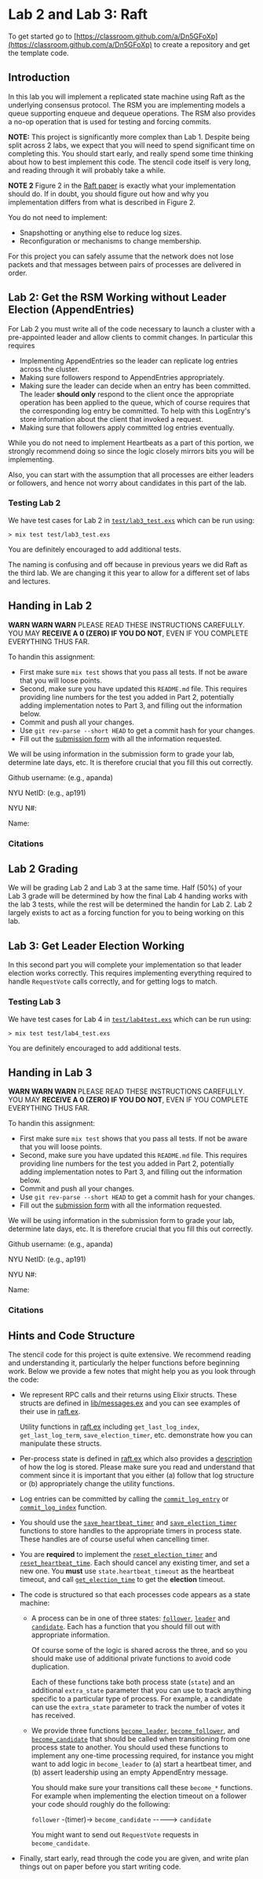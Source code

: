 # Lab 2 and Lab 3: Raft

To get started go to [https://classroom.github.com/a/Dn5GFoXp](https://classroom.github.com/a/Dn5GFoXp)
to create a repository and get the template code.

## Introduction

In this lab you will implement a replicated state machine using Raft as the
underlying consensus protocol. The RSM you are implementing models a queue
supporting enqueue and dequeue operations. The RSM also provides a no-op
operation that is used for testing and forcing commits.

**NOTE:** This project is significantly more complex than Lab 1. Despite
being split across 2 labs, we expect that you will need to spend significant time
on completing this. You should start early, and really spend some time thinking
about how to best implement this code. The stencil code itself is very long, and
reading through it will probably take a while.

**NOTE 2** Figure 2 in the [Raft paper](https://cs.nyu.edu/~apanda/classes/sp24/papers/ongaro14in.pdf)
is exactly what your implementation should do. If in doubt, you should figure out
how and why you implementation differs from what is described in Figure 2.

You do not need to implement:

* Snapshotting or anything else to reduce log sizes.
* Reconfiguration or mechanisms to change membership.

For this project you can safely assume that the network does not lose packets and
that messages between pairs of processes are delivered in order.

## Lab 2: Get the RSM Working without Leader Election (AppendEntries)

For Lab 2 you must write all of the code necessary to launch a cluster with
a pre-appointed leader and allow clients to commit changes. In particular this
requires

* Implementing AppendEntries so the leader can replicate log entries across the
  cluster.
* Making sure followers respond to AppendEntries appropriately.
* Making sure the leader can decide when an entry has been committed. The leader
  **should only** respond to the client once the appropriate operation has been
  applied to the queue, which of course requires that the corresponding log entry
  be committed. To help with this LogEntry's store information about the client
  that invoked a request.
* Making sure that followers apply committed log entries eventually.

While you do not need to implement Heartbeats as a part of this portion, we strongly
recommend doing so since the logic closely mirrors bits you will be implementing.

Also, you can start with the assumption that all processes are either leaders or
followers, and hence not worry about candidates in this part of the lab.

### Testing Lab 2

We have test cases for Lab 2 in [`test/lab3_test.exs`](https://github.com/nyu-distributed-systems/raft-lab/blob/master/apps/lab3/test/lab3_test.exs)
which can be run using:

```
> mix test test/lab3_test.exs
```

You are definitely encouraged to add additional tests.

The naming is confusing and off because in previous years we did Raft as the
third lab. We are changing it this year to allow for a different set of labs and
lectures.

## Handing in Lab 2

**WARN WARN WARN** PLEASE READ THESE INSTRUCTIONS CAREFULLY. YOU MAY **RECEIVE
A 0 (ZERO) IF YOU DO NOT**, EVEN IF YOU COMPLETE EVERYTHING THUS FAR.

To handin this assignment:

* First make sure `mix test` shows that you pass all tests. If not be aware
  that you will loose points.
* Second, make sure you have updated this `README.md` file. This requires
  providing line numbers for the test you added in Part 2, potentially adding
  implementation notes to Part 3, and filling out the information below.
* Commit and push all your changes.
* Use `git rev-parse --short HEAD` to get a commit hash for your changes.
* Fill out the [submission form](https://forms.gle/RsSrxrafuyotz6HU6) with
  all the information requested.

We will be using information in the submission form to grade your lab, determine
late days, etc. It is therefore crucial that you fill this out correctly.

Github username: (e.g., apanda)

NYU NetID: (e.g., ap191)

NYU N#:

Name:

### Citations

## Lab 2 Grading

We will be grading Lab 2 and Lab 3 at the same time. Half (50%) of your Lab 3
grade will be determined by how the final Lab 4 handing works with the lab 3
tests, while the rest will be determined the handin for Lab 2. Lab 2 largely
exists to act as a forcing function for you to being working on this lab.

## Lab 3: Get Leader Election Working

In this second part you will complete your implementation so that leader election
works correctly. This requires implementing everything required to handle
`RequestVote` calls correctly, and for getting logs to match.

### Testing Lab 3

We have test cases for Lab 4 in [`test/lab4test.exs`](https://github.com/nyu-distributed-systems/raft-lab/blob/master/apps/lab3/test/lab4_test.exs)
which can be run using:

```
> mix test test/lab4_test.exs
```

You are definitely encouraged to add additional tests.

## Handing in Lab 3

**WARN WARN WARN** PLEASE READ THESE INSTRUCTIONS CAREFULLY. YOU MAY **RECEIVE
A 0 (ZERO) IF YOU DO NOT**, EVEN IF YOU COMPLETE EVERYTHING THUS FAR.

To handin this assignment:

* First make sure `mix test` shows that you pass all tests. If not be aware
  that you will loose points.
* Second, make sure you have updated this `README.md` file. This requires
  providing line numbers for the test you added in Part 2, potentially adding
  implementation notes to Part 3, and filling out the information below.
* Commit and push all your changes.
* Use `git rev-parse --short HEAD` to get a commit hash for your changes.
* Fill out the [submission form](https://forms.gle/hU8wNdssXBm9bT5W7) with
  all the information requested.

We will be using information in the submission form to grade your lab, determine
late days, etc. It is therefore crucial that you fill this out correctly.

Github username: (e.g., apanda)

NYU NetID: (e.g., ap191)

NYU N#:

Name:

### Citations

## Hints and Code Structure

The stencil code for this project is quite extensive. We recommend reading and
understanding it, particularly the helper functions before beginning work.
Below we provide a few notes that might help you as you look through the code:

* We represent RPC calls and their returns using Elixir structs. These structs
  are defined in [lib/messages.ex](https://github.com/nyu-distributed-systems/raft-lab/blob/master/apps/lab3/lib/messages.ex)
  and you can see examples of their use in [raft.ex](https://github.com/nyu-distributed-systems/raft-lab/blob/master/apps/lab3/lib/raft.ex#L596).
  
  Utility functions in [raft.ex](https://github.com/nyu-distributed-systems/raft-lab/blob/master/apps/lab3/lib/raft.ex)
  including `get_last_log_index`, `get_last_log_term`, `save_election_timer`, etc.
  demonstrate how you can manipulate these structs.

* Per-process state is defined in [raft.ex](https://github.com/nyu-distributed-systems/raft-lab/blob/master/apps/lab3/lib/raft.ex#L22)
  which also provides a [description](https://github.com/nyu-distributed-systems/raft-lab/blob/master/apps/lab3/lib/raft.ex#L37)
  of how the log is stored. Please make sure you read and understand that comment
  since it is important that you either (a) follow that log structure or (b)
  appropriately change the utility functions.
  
* Log entries can be committed by calling the [`commit_log_entry`](https://github.com/nyu-distributed-systems/raft-lab/blob/master/apps/lab3/lib/raft.ex#L128)
  or [`commit_log_index`](https://github.com/nyu-distributed-systems/raft-lab/blob/master/apps/lab3/lib/raft.ex#L157)
  function.

* You should use the [`save_heartbeat_timer`](https://github.com/nyu-distributed-systems/raft-lab/blob/master/apps/lab3/lib/raft.ex#L331)
  and [`save_election_timer`](https://github.com/nyu-distributed-systems/raft-lab/blob/master/apps/lab3/lib/raft.ex#L331) functions
  to store handles to the appropriate timers in process state. These handles are
  of course useful when cancelling timer.
  
* You are **required** to implement the [`reset_election_timer`](https://github.com/nyu-distributed-systems/raft-lab/blob/master/apps/lab3/lib/raft.ex#L331)
 and [`reset_heartbeat_time`](https://github.com/nyu-distributed-systems/raft-lab/blob/master/apps/lab3/lib/raft.ex#L331).
 Each should cancel any existing timer, and set a new one. You **must** use
 `state.heartbeat_timeout` as the heartbeat timeout, and call
 [`get_election_time`](https://github.com/nyu-distributed-systems/raft-lab/blob/master/apps/lab3/lib/raft.ex#L316)
 to get the **election** timeout.

* The code is structured so that each processes code appears as a state machine:
  * A process can be in one of three states: [`follower`](https://github.com/nyu-distributed-systems/raft-lab/blob/master/apps/lab3/lib/raft.ex#L394),
    [`leader`](https://github.com/nyu-distributed-systems/raft-lab/blob/master/apps/lab3/lib/raft.ex#L525) and
    [`candidate`](https://github.com/nyu-distributed-systems/raft-lab/blob/master/apps/lab3/lib/raft.ex#L686).
    Each has a function that you should fill out with appropriate information.

    Of course some of the logic is shared across the three, and so you should make
    use of additional private functions to avoid code duplication.

    Each of these functions take both process state (`state`) and an additional
    `extra_state` parameter that you can use to track anything specific to a particular
    type of process. For example, a candidate can use the `extra_state` parameter to
    track the number of votes it has received.

  * We provide three functions [`become_leader`](https://github.com/nyu-distributed-systems/raft-lab/blob/master/apps/lab3/lib/raft.ex#L509),
    [`become_follower`](https://github.com/nyu-distributed-systems/raft-lab/blob/master/apps/lab3/lib/raft.ex#L378),
    and [`become_candidate`](https://github.com/nyu-distributed-systems/raft-lab/blob/master/apps/lab3/lib/raft.ex#L670)
    that should be called when transitioning from one process state to another. You
    should used these functions to implement any one-time processing required,
    for instance you might want to add logic in `become_leader` to (a) start a
    heartbeat timer, and (b) assert leadership using an empty AppendEntry message.

    You should make sure your transitions call these `become_*` functions. For
    example when implementing the election timeout on a follower your code should
    roughly do the following:

    `follower` -(timer)-> `become_candidate` -----> `candidate`

    You might want to send out `RequestVote` requests in `become_candidate`.

* Finally, start early, read through the code you are given, and write plan things
  out on paper before you start writing code.
